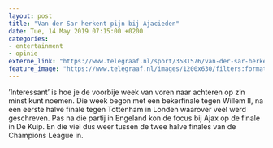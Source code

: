 ```yaml
---
layout: post
title: "Van der Sar herkent pijn bij Ajacieden"
date: Tue, 14 May 2019 07:15:00 +0200
categories: 
- entertainment 
- opinie 
externe_link: "https://www.telegraaf.nl/sport/3581576/van-der-sar-herkent-pijn-bij-ajacieden"
feature_image: "https://www.telegraaf.nl/images/1200x630/filters:format(jpeg):quality(80)/cdn-kiosk-api.telegraaf.nl/d58eb91e-7608-11e9-ac87-0217670beecd.jpg"
---
```


<p class="intro">’Interessant’ is hoe je de voorbije week van voren naar achteren op z’n minst kunt noemen. Die week begon met een bekerfinale tegen Willem II, na een eerste halve finale tegen Tottenham in Londen waarover veel werd geschreven. Pas na die partij in Engeland kon de focus bij Ajax op de finale in De Kuip. En die viel dus weer tussen de twee halve finales van de Champions League in.</p>

